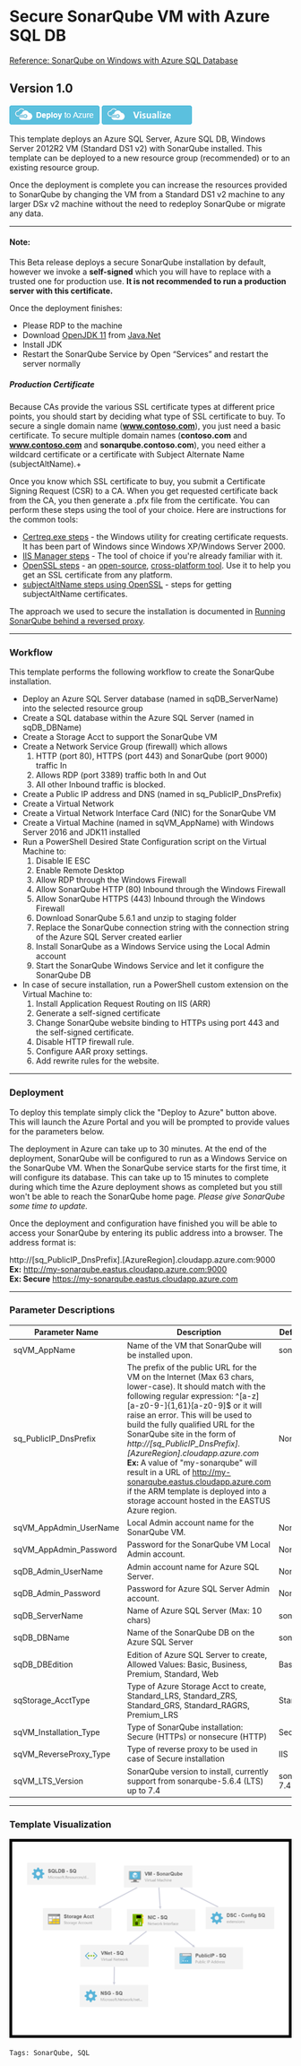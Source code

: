 # Secure SonarQube VM with Azure SQL DB

[Reference: SonarQube on Windows with Azure SQL Database](https://azure.microsoft.com/en-us/resources/templates/sonarqube-azuresql/)

## Version 1.0

[![Deploy Button](https://raw.githubusercontent.com/Azure/azure-quickstart-templates/master/1-CONTRIBUTION-GUIDE/images/deploytoazure.png)](https://portal.azure.com/#create/Microsoft.Template/uri/https%3A%2F%2Fraw.githubusercontent.com%2Fbiztalk%2Fsonarqube-azuresql%2Fmaster%2Fazuredeploy.json)
[![Visualize button](https://raw.githubusercontent.com/Azure/azure-quickstart-templates/master/1-CONTRIBUTION-GUIDE/images/visualizebutton.png)](http://armviz.io/#/?load=https%3A%2F%2Fraw.githubusercontent.com%2Fbiztalk%2Fsonarqube-azuresql%2Fmaster%2Fazuredeploy.json)

This template deploys an Azure SQL Server, Azure SQL DB, Windows Server 2012R2 VM (Standard DS1 v2) with SonarQube installed. This template can be deployed to a new resource group (recommended) or to an existing resource group.

Once the deployment is complete you can increase the resources provided to SonarQube by changing the VM from a Standard DS1 v2 machine to any larger DS*x* v2 machine without the need to redeploy SonarQube or migrate any data.

---

#### Note:

This Beta release deploys a secure SonarQube installation by default, however we invoke a **self-signed** which you will have to replace with a trusted one for production use. **It is not recommended to run a production server with this certificate.**

Once the deployment finishes:

- Please RDP to the machine
- Download [OpenJDK 11](https://download.java.net/java/GA/jdk11/9/GPL/openjdk-11.0.2_windows-x64_bin.zip) from [Java.Net](https://jdk.java.net/archive/)
- Install JDK
- Restart the SonarQube Service by Open “Services” and restart the server normally

##### Production Certificate

Because CAs provide the various SSL certificate types at different price points, you should start by deciding what type of SSL certificate to buy. To secure a single domain name (**www.contoso.com**), you just need a basic certificate. To secure multiple domain names (**contoso.com** and **www.contoso.com** and **sonarqube.contoso.com**), you need either a wildcard certificate or a certificate with Subject Alternate Name (subjectAltName).+

Once you know which SSL certificate to buy, you submit a Certificate Signing Request (CSR) to a CA. When you get requested certificate back from the CA, you then generate a .pfx file from the certificate. You can perform these steps using the tool of your choice. Here are instructions for the common tools:

- [Certreq.exe steps](https://docs.microsoft.com/en-us/azure/app-service-web/web-sites-configure-ssl-certificate#bkmk_certreq) - the Windows utility for creating certificate requests. It has been part of Windows since Windows XP/Windows Server 2000.
- [IIS Manager steps](https://docs.microsoft.com/en-us/azure/app-service-web/web-sites-configure-ssl-certificate#bkmk_iismgr) - The tool of choice if you're already familiar with it.
- [OpenSSL steps](https://docs.microsoft.com/en-us/azure/app-service-web/web-sites-configure-ssl-certificate#bkmk_openssl) - an [open-source](https://www.openssl.org/), [cross-platform tool](https://www.openssl.org/). Use it to help you get an SSL certificate from any platform.
- [subjectAltName steps using OpenSSL](https://docs.microsoft.com/en-us/azure/app-service-web/web-sites-configure-ssl-certificate#bkmk_subjectaltname) - steps for getting subjectAltName certificates.

The approach we used to secure the installation is documented in [Running SonarQube behind a reversed proxy](https://blogs.msdn.microsoft.com/visualstudioalmrangers/2016/06/04/running-sonarqube-behind-an-iis-reversed-proxy/).

---

### Workflow

This template performs the following workflow to create the SonarQube installation.

- Deploy an Azure SQL Server database (named in sqDB_ServerName) into the selected resource group
- Create a SQL database within the Azure SQL Server (named in sqDB_DBName)
- Create a Storage Acct to support the SonarQube VM
- Create a Network Service Group (firewall) which allows
  1. HTTP (port 80), HTTPS (port 443) and SonarQube (port 9000) traffic In
  2. Allows RDP (port 3389) traffic both In and Out
  3. All other Inbound traffic is blocked.
- Create a Public IP address and DNS (named in sq_PublicIP_DnsPrefix)
- Create a Virtual Network
- Create a Virtual Network Interface Card (NIC) for the SonarQube VM
- Create a Virtual Machine (named in sqVM_AppName) with Windows Server 2016 and JDK11 installed
- Run a PowerShell Desired State Configuration script on the Virtual Machine to:
  1. Disable IE ESC
  2. Enable Remote Desktop
  3. Allow RDP through the Windows Firewall
  4. Allow SonarQube HTTP (80) Inbound through the Windows Firewall
  5. Allow SonarQube HTTPS (443) Inbound through the Windows Firewall
  6. Download SonarQube 5.6.1 and unzip to staging folder
  7. Replace the SonarQube connection string with the connection string of the Azure SQL Server created earlier
  8. Install SonarQube as a Windows Service using the Local Admin account
  9. Start the SonarQube Windows Service and let it configure the SonarQube DB
- In case of secure installation, run a PowerShell custom extension on the Virtual Machine to:
  1. Install Application Request Routing on IIS (ARR)
  2. Generate a self-signed certificate
  3. Change SonarQube website binding to HTTPs using port 443 and the self-signed certificate.
  4. Disable HTTP firewall rule.
  5. Configure AAR proxy settings.
  6. Add rewrite rules for the website.

---

### Deployment

To deploy this template simply click the "Deploy to Azure" button above. This will launch the Azure Portal and you will be prompted to provide values for the parameters below.

The deployment in Azure can take up to 30 minutes. At the end of the deployment, SonarQube will be configured to run as a Windows Service on the SonarQube VM. When the SonarQube service starts for the first time, it will configure its database. This can take up to 15 minutes to complete during which time the Azure deployment shows as completed but you still won't be able to reach the SonarQube home page. _Please give SonarQube some time to update._

Once the deployment and configuration have finished you will be able to access your SonarQube by entering its public address into a browser. The address format is:

http://[sq\_PublicIP\_DnsPrefix].[AzureRegion].cloudapp.azure.com:9000  
**Ex:** http://my-sonarqube.eastus.cloudapp.azure.com:9000  
**Ex: Secure** https://my-sonarqube.eastus.cloudapp.azure.com

---

### Parameter Descriptions

| Parameter Name         | Description                                                                                                                                                                                                                                                                                                                                                                                                                                                                                                                                                          | Default value |
| ---------------------- | -------------------------------------------------------------------------------------------------------------------------------------------------------------------------------------------------------------------------------------------------------------------------------------------------------------------------------------------------------------------------------------------------------------------------------------------------------------------------------------------------------------------------------------------------------------------- | ------------- |
| sqVM_AppName           | Name of the VM that SonarQube will be installed upon.                                                                                                                                                                                                                                                                                                                                                                                                                                                                                                                | sonarqubevm   |
| sq_PublicIP_DnsPrefix  | The prefix of the public URL for the VM on the Internet (Max 63 chars, lower-case). It should match with the following regular expression: ^[a-z][a-z0-9-]{1,61}[a-z0-9]\$ or it will raise an error. This will be used to build the fully qualified URL for the SonarQube site in the form of _http://[sq\_PublicIP\_DnsPrefix].[AzureRegion].cloudapp.azure.com_ **Ex:** A value of "my-sonarqube" will result in a URL of http://my-sonarqube.eastus.cloudapp.azure.com if the ARM template is deployed into a storage account hosted in the EASTUS Azure region. | None          |
| sqVM_AppAdmin_UserName | Local Admin account name for the SonarQube VM.                                                                                                                                                                                                                                                                                                                                                                                                                                                                                                                       | None          |
| sqVM_AppAdmin_Password | Password for the SonarQube VM Local Admin account.                                                                                                                                                                                                                                                                                                                                                                                                                                                                                                                   | None          |
| sqDB_Admin_UserName    | Admin account name for Azure SQL Server.                                                                                                                                                                                                                                                                                                                                                                                                                                                                                                                             | None          |
| sqDB_Admin_Password    | Password for Azure SQL Server Admin account.                                                                                                                                                                                                                                                                                                                                                                                                                                                                                                                         | None          |
| sqDB_ServerName        | Name of Azure SQL Server (Max: 10 chars)                                                                                                                                                                                                                                                                                                                                                                                                                                                                                                                             | sonarsql      |
| sqDB_DBName            | Name of the SonarQube DB on the Azure SQL Server                                                                                                                                                                                                                                                                                                                                                                                                                                                                                                                     | sonar         |
| sqDB_DBEdition         | Edition of Azure SQL Server to create, Allowed Values: Basic, Business, Premium, Standard, Web                                                                                                                                                                                                                                                                                                                                                                                                                                                                       | Basic         |
| sqStorage_AcctType     | Type of Azure Storage Acct to create, Standard_LRS, Standard_ZRS, Standard_GRS, Standard_RAGRS, Premium_LRS                                                                                                                                                                                                                                                                                                                                                                                                                                                          | Standard_LRS  |
| sqVM_Installation_Type | Type of SonarQube installation: Secure (HTTPs) or nonsecure (HTTP)                                                                                                                                                                                                                                                                                                                                                                                                                                                                                                   | Secure        |
| sqVM_ReverseProxy_Type | Type of reverse proxy to be used in case of Secure installation                                                                                                                                                                                                                                                                                                                                                                                                                                                                                                      | IIS           |
| sqVM_LTS_Version       | SonarQube version to install, currently support from sonarqube-5.6.4 (LTS) up to 7.4                                                                                                                                                                                                                                                                                                                                                                                                                                                                                 | sonarqube-7.4 |

---

### Template Visualization

![Template visualization](images/visualize.png)

`Tags: SonarQube, SQL`

